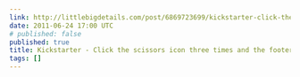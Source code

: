 ```yaml
---
link: http://littlebigdetails.com/post/6869723699/kickstarter-click-the-scissors-icon-three-times
date: 2011-06-24 17:00 UTC
# published: false
published: true
title: Kickstarter - Click the scissors icon three times and the footer...
tags: []
---
```



